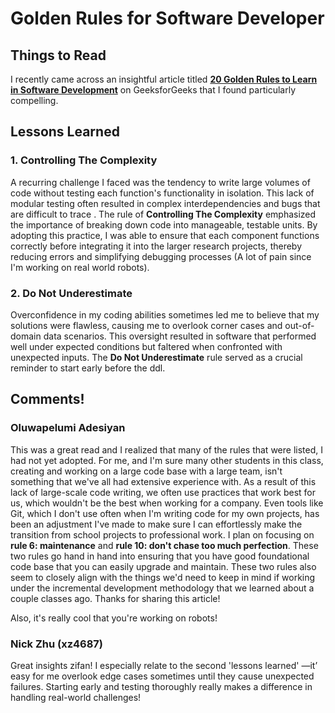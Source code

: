 # Golden Rules for Software Developer

## Things to Read

I recently came across an insightful article titled [**20 Golden Rules to Learn in Software Development**](https://www.geeksforgeeks.org/20-golden-rules-to-learn-in-software-development/) on GeeksforGeeks that I found particularly compelling.

## Lessons Learned


### 1. Controlling The Complexity

A recurring challenge I faced was the tendency to write large volumes of code without testing each function's functionality in isolation. This lack of modular testing often resulted in complex interdependencies and bugs that are difficult to trace . The rule of **Controlling The Complexity** emphasized the importance of breaking down code into manageable, testable units. By adopting this practice, I was able to ensure that each component functions correctly before integrating it into the larger research projects, thereby reducing errors and simplifying debugging processes (A lot of pain since I'm working on real world robots).

### 2. Do Not Underestimate

Overconfidence in my coding abilities sometimes led me to believe that my solutions were flawless, causing me to overlook corner cases and out-of-domain data scenarios. This oversight resulted in software that performed well under expected conditions but faltered when confronted with unexpected inputs. The **Do Not Underestimate** rule served as a crucial reminder to start early before the ddl.

## Comments!

### Oluwapelumi Adesiyan
This was a great read and I realized that many of the rules that were listed, I had not yet adopted. For me, and I'm sure many other students in this class, creating and working on a large code base with a large team, isn't something that we've all had extensive experience with. As a result of this lack of large-scale code writing, we often use practices that work best for us, which wouldn't be the best when working for a company. Even tools like Git, which I don't use often when I'm writing code for my own projects, has been an adjustment I've made to make sure I can effortlessly make the transition from school projects to professional work. I plan on focusing on **rule 6: maintenance** and **rule 10: don't chase too much perfection**. These two rules go hand in hand into ensuring that you have good foundational code base that you can easily upgrade and maintain. These two rules also seem to closely align with the things we'd need to keep in mind if working under the incremental development methodology that we learned about a couple classes ago. Thanks for sharing this article!

Also, it's really cool that you're working on robots!

### Nick Zhu (xz4687)
Great insights zifan! I especially relate to the second 'lessons learned' —it’ easy for me overlook edge cases sometimes until they cause unexpected failures. Starting early and testing thoroughly really makes a difference in handling real-world challenges!
